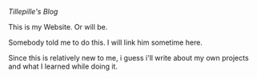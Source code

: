 *Tillepille's Blog*

This is my Website. Or will be.

Somebody told me to do this.
I will link him sometime here.

Since this is relatively new to me, i guess i'll write about my own projects
and what I learned while doing it.
